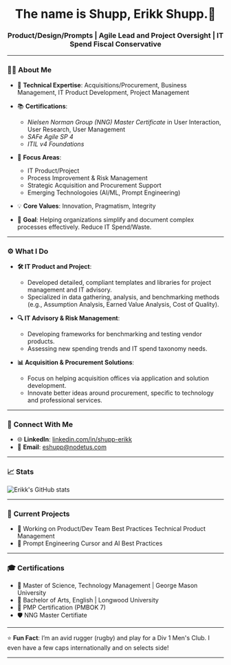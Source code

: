 <h1 align="center">The name is Shupp, Erikk Shupp.👋</h1>
<h3 align="center">Product/Design/Prompts | Agile Lead and Project Oversight | IT Spend Fiscal Conservative</h3>

---

### 👨‍💻 **About Me**
- 🎯 **Technical Expertise**: Acquisitions/Procurement, Business Management, IT Product Development, Project Management
- 📚 **Certifications**:
  - *Nielsen Norman Group (NNG) Master Certificate* in User Interaction, User Research, User Management
  - *SAFe Agile SP 4*
  - *ITIL v4 Foundations*  
- 📝 **Focus Areas**:  
   - IT Product/Project
   - Process Improvement & Risk Management  
   - Strategic Acquisition and Procurement Support  
   - Emerging Technologoies (AI/ML, Prompt Engineering)

- 💡 **Core Values**: Innovation, Pragmatism, Integrity  
- 🎯 **Goal**: Helping organizations simplify and document complex processes effectively. Reduce IT Spend/Waste.

---

### ⚙️ **What I Do**
- **🛠️ IT Product and Project**:  
   - Developed detailed, compliant templates and libraries for project management and IT advisory.  
   - Specialized in data gathering, analysis, and benchmarking methods (e.g., Assumption Analysis, Earned Value Analysis, Cost of Quality).  

- **🔍 IT Advisory & Risk Management**:  
   - Developing frameworks for benchmarking and testing vendor products.
   - Assessing new spending trends and IT spend taxonomy needs.

- **📊 Acquisition & Procurement Solutions**:  
   - Focus on helping acquisition offices via application and solution development.
   - Innovate better ideas around procurement, specific to technology and professional services.

---

### 🔗 **Connect With Me**
- 🌐 **LinkedIn**: [linkedin.com/in/shupp-erikk](https://www.linkedin.com/in/shupp-erikk/)  
- 📧 **Email**: eshupp@nodetus.com

---

### 📈 **Stats**
![Erikk's GitHub stats](https://github-readme-stats.vercel.app/api?username=shuppel&show_icons=true&theme=radical)

---

### 🚀 **Current Projects**
- 🔹 Working on Product/Dev Team Best Practices Technical Product Management
- 🔹 Prompt Engineering Cursor and AI Best Practices

---

### 🎓 **Certifications**
- 📜 Master of Science, Technology Management | George Mason University
- 📜 Bachelor of Arts, English | Longwood University
- 📜 PMP Certification (PMBOK 7)  
- 🛡 NNG Master Certifiate

---

⭐ **Fun Fact**: I’m an avid rugger (rugby) and play for a Div 1 Men's Club. I even have a few caps internationally and on selects side!

---

